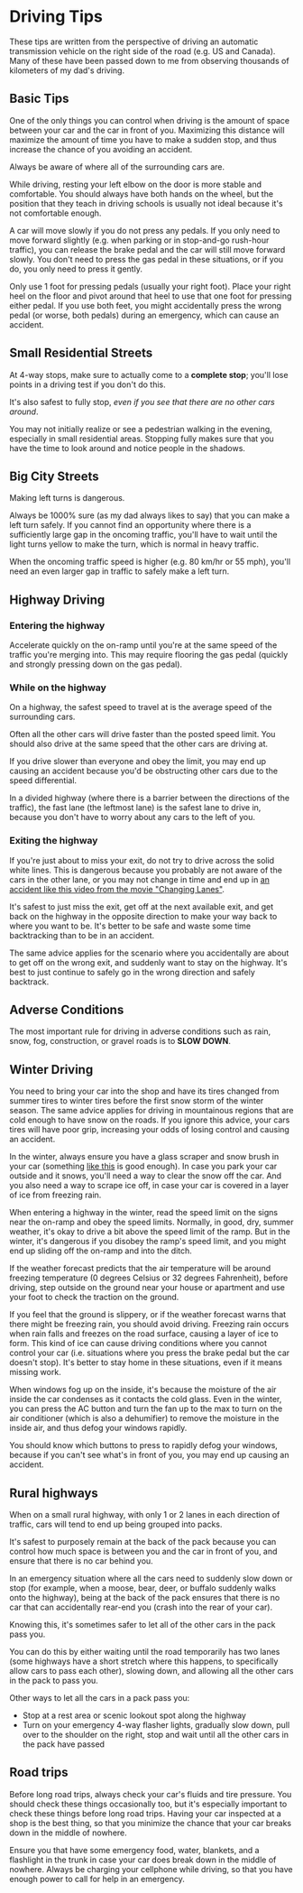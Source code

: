 # Driving Tips

These tips are written from the perspective of driving an automatic transmission vehicle on the right side of the road (e.g. US and Canada). Many of these have been passed down to me from observing thousands of kilometers of my dad's driving.

## Basic Tips

One of the only things you can control when driving is the amount of space between your car and the car in front of you. Maximizing this distance will maximize the amount of time you have to make a sudden stop, and thus increase the chance of you avoiding an accident.

Always be aware of where all of the surrounding cars are.

While driving, resting your left elbow on the door is more stable and comfortable. You should always have both hands on the wheel, but the position that they teach in driving schools is usually not ideal because it's not comfortable enough.

A car will move slowly if you do not press any pedals. If you only need to move forward slightly (e.g. when parking or in stop-and-go rush-hour traffic), you can release the brake pedal and the car will still move forward slowly. You don't need to press the gas pedal in these situations, or if you do, you only need to press it gently.

Only use 1 foot for pressing pedals (usually your right foot). Place your right heel on the floor and pivot around that heel to use that one foot for pressing either pedal. If you use both feet, you might accidentally press the wrong pedal (or worse, both pedals) during an emergency, which can cause an accident.

## Small Residential Streets

At 4-way stops, make sure to actually come to a **complete stop**; you'll lose points in a driving test if you don't do this.

It's also safest to fully stop, *even if you see that there are no other cars around*. 

You may not initially realize or see a pedestrian walking in the evening, especially in small residential areas. Stopping fully makes sure that you have the time to look around and notice people in the shadows.

## Big City Streets

Making left turns is dangerous.

Always be 1000% sure (as my dad always likes to say) that you can make a left turn safely. If you cannot find an opportunity where there is a sufficiently large gap in the oncoming traffic, you'll have to wait until the light turns yellow to make the turn, which is normal in heavy traffic.

When the oncoming traffic speed is higher (e.g. 80 km/hr or 55 mph), you'll need an even larger gap in traffic to safely make a left turn.

## Highway Driving

### Entering the highway

Accelerate quickly on the on-ramp until you're at the same speed of the traffic you're merging into. This may require flooring the gas pedal (quickly and strongly pressing down on the gas pedal).

### While on the highway

On a highway, the safest speed to travel at is the average speed of the surrounding cars.

Often all the other cars will drive faster than the posted speed limit. You should also drive at the same speed that the other cars are driving at.

If you drive slower than everyone and obey the limit, you may end up causing an accident because you'd be obstructing other cars due to the speed differential.

In a divided highway (where there is a barrier between the directions of the traffic), the fast lane (the leftmost lane) is the safest lane to drive in, because you don't have to worry about any cars to the left of you.

### Exiting the highway

If you're just about to miss your exit, do not try to drive across the solid white lines. This is dangerous because you probably are not aware of the cars in the other lane, or you may not change in time and end up in [an accident like this video from the movie "Changing Lanes"](https://www.youtube.com/watch?v=su64KIPecuo).

It's safest to just miss the exit, get off at the next available exit, and get back on the highway in the opposite direction to make your way back to where you want to be. It's better to be safe and waste some time backtracking than to be in an accident.

The same advice applies for the scenario where you accidentally are about to get off on the wrong exit, and suddenly want to stay on the highway. It's best to just continue to safely go in the wrong direction and safely backtrack.

## Adverse Conditions

The most important rule for driving in adverse conditions such as rain, snow, fog, construction, or gravel roads is to **SLOW DOWN**.

## Winter Driving

You need to bring your car into the shop and have its tires changed from summer tires to winter tires before the first snow storm of the winter season. The same advice applies for driving in mountainous regions that are cold enough to have snow on the roads. If you ignore this advice, your cars tires will have poor grip, increasing your odds of losing control and causing an accident.

In the winter, always ensure you have a glass scraper and snow brush in your car (something [like this](https://www.amazon.com/gp/product/B000BPLNXC/) is good enough). In case you park your car outside and it snows, you'll need a way to clear the snow off the car. And you also need a way to scrape ice off, in case your car is covered in a layer of ice from freezing rain.

When entering a highway in the winter, read the speed limit on the signs near the on-ramp and obey the speed limits. Normally, in good, dry, summer weather, it's okay to drive a bit above the speed limit of the ramp. But in the winter, it's dangerous if you disobey the ramp's speed limit, and you might end up sliding off the on-ramp and into the ditch.

If the weather forecast predicts that the air temperature will be around freezing temperature (0 degrees Celsius or 32 degrees Fahrenheit), before driving, step outside on the ground near your house or apartment and use your foot to check the traction on the ground.

If you feel that the ground is slippery, or if the weather forecast warns that there might be freezing rain, you should avoid driving. Freezing rain occurs when rain falls and freezes on the road surface, causing a layer of ice to form. This kind of ice can cause driving conditions where you cannot control your car (i.e. situations where you press the brake pedal but the car doesn't stop). It's better to stay home in these situations, even if it means missing work.

When windows fog up on the inside, it's because the moisture of the air inside the car condenses as it contacts the cold glass. Even in the winter, you can press the AC button and turn the fan up to the max to turn on the air conditioner (which is also a dehumifier) to remove the moisture in the inside air, and thus defog your windows rapidly. 

You should know which buttons to press to rapidly defog your windows, because if you can't see what's in front of you, you may end up causing an accident.

## Rural highways

When on a small rural highway, with only 1 or 2 lanes in each direction of traffic, cars will tend to end up being grouped into packs. 

It's safest to purposely remain at the back of the pack because you can control how much space is between you and the car in front of you, and ensure that there is no car behind you.

In an emergency situation where all the cars need to suddenly slow down or stop (for example, when a moose, bear, deer, or buffalo suddenly walks onto the highway), being at the back of the pack ensures that there is no car that can accidentally rear-end you (crash into the rear of your car).

Knowing this, it's sometimes safer to let all of the other cars in the pack pass you. 

You can do this by either waiting until the road temporarily has two lanes (some highways have a short stretch where this happens, to specifically allow cars to pass each other), slowing down, and allowing all the other cars in the pack to pass you.

Other ways to let all the cars in a pack pass you:
- Stop at a rest area or scenic lookout spot along the highway
- Turn on your emergency 4-way flasher lights, gradually slow down, pull over to the shoulder on the right, stop and wait until all the other cars in the pack have passed

## Road trips

Before long road trips, always check your car's fluids and tire pressure. You should check these things occasionally too, but it's especially important to check these things before long road trips. Having your car inspected at a shop is the best thing, so that you minimize the chance that your car breaks down in the middle of nowhere.

Ensure you that have some emergency food, water, blankets, and a flashlight in the trunk in case your car does break down in the middle of nowhere. Always be charging your cellphone while driving, so that you have enough power to call for help in an emergency.
